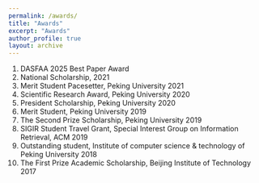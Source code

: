 ```yaml
---
permalink: /awards/
title: "Awards"
excerpt: "Awards"
author_profile: true
layout: archive
---
```


1. DASFAA 2025 Best Paper Award
1. National Scholarship, 2021
1. Merit Student Pacesetter, Peking University 2021
1. Scientific Research Award, Peking University 2020
1. President Scholarship, Peking University 2020
1. Merit Student, Peking University 2019
1. The Second Prize Scholarship, Peking University 2019 
1. SIGIR Student Travel Grant, Special Interest Group on Information Retrieval, ACM 2019 
1. Outstanding student, Institute of computer science & technology of Peking University 2018 
1. The First Prize Academic Scholarship, Beijing Institute of Technology 2017
